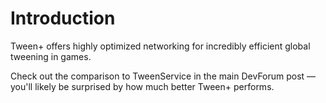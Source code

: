 # Introduction

Tween+ offers highly optimized networking for incredibly efficient global tweening in games.

Check out the comparison to TweenService in the main DevForum post — you'll likely be surprised by how much better Tween+ performs.
